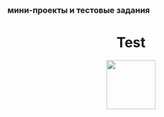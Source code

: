### мини-проекты и тестовые задания 
<h1 style="text-align: center;">Test</h1>
<div id="header" align="center">
  <img src="https://media.giphy.com/media/M9gbBd9nbDrOTu1Mqx/giphy.gif" width="100"/>
</div>
